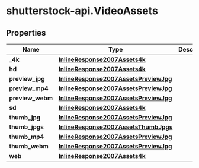 # shutterstock-api.VideoAssets

## Properties
Name | Type | Description | Notes
------------ | ------------- | ------------- | -------------
**_4k** | [**InlineResponse2007Assets4k**](InlineResponse2007Assets4k.md) |  | [optional] 
**hd** | [**InlineResponse2007Assets4k**](InlineResponse2007Assets4k.md) |  | [optional] 
**preview_jpg** | [**InlineResponse2007AssetsPreviewJpg**](InlineResponse2007AssetsPreviewJpg.md) |  | [optional] 
**preview_mp4** | [**InlineResponse2007AssetsPreviewJpg**](InlineResponse2007AssetsPreviewJpg.md) |  | [optional] 
**preview_webm** | [**InlineResponse2007AssetsPreviewJpg**](InlineResponse2007AssetsPreviewJpg.md) |  | [optional] 
**sd** | [**InlineResponse2007Assets4k**](InlineResponse2007Assets4k.md) |  | [optional] 
**thumb_jpg** | [**InlineResponse2007AssetsPreviewJpg**](InlineResponse2007AssetsPreviewJpg.md) |  | [optional] 
**thumb_jpgs** | [**InlineResponse2007AssetsThumbJpgs**](InlineResponse2007AssetsThumbJpgs.md) |  | [optional] 
**thumb_mp4** | [**InlineResponse2007AssetsPreviewJpg**](InlineResponse2007AssetsPreviewJpg.md) |  | [optional] 
**thumb_webm** | [**InlineResponse2007AssetsPreviewJpg**](InlineResponse2007AssetsPreviewJpg.md) |  | [optional] 
**web** | [**InlineResponse2007Assets4k**](InlineResponse2007Assets4k.md) |  | [optional] 


